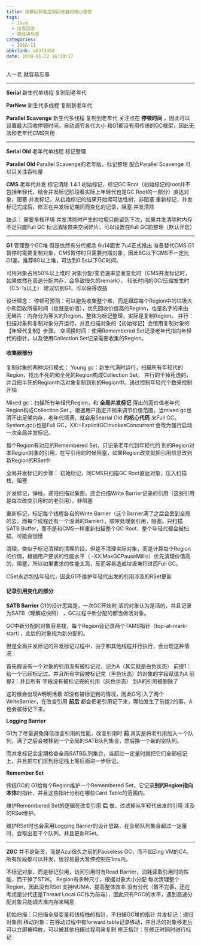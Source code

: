```yaml
---
title: 简要回顾各垃圾回收器的核心思想
tags:
  - Java
  - 垃圾回收
  - 面经读后感
categories:
  - 2018-11
abbrlink: a63f2d9d
date: 2018-11-22 16:38:17
---
```


人一老 就容易忘事

---

**Serial** 新生代单线程 复制到老年代

**ParNew** 新生代多线程 复制到老年代

**Parallel Scavenge** 新生代多线程 复制到老年代 
关注点在 **停顿时间** ，因此可以设置最大回收停顿时间，自动调节各代大小
和G1都没有用传统的GC框架，因此无法和老年代CMS共用

---

**Serial Old** 老年代单线程 标记整理

**Parallel Old**  Parallel Scavenge的老年版，标记整理
配合Parallel Scavenge 可以只关注吞吐量

**CMS** 老年代并发 标记清除 1.4.1
初始标记，标记GC Root（初始标记的root并不包括年轻代，结合并发标记阶段看实际上年轻代也是GC Root的一部分）直达对象，阻塞
并发标记，从初始标记的结果开始爬可达性树，非阻塞
重新标记，并发标记完成后，修正在并发标记期间而变化的记录，阻塞
并发清除

缺点：
需要多核环境
并发清除时产生的垃圾只能留到下次，如果并发清除时内存不足只能Full GC
标记清除带来空间碎片，可以设置在Full GC前整理（默认开启）

--- 

**G1** 管理整个GC堆 但是依然有分代概念 6u14面世 7u4正式推出
准备替代CMS
G1暂停时需要复制对象，CMS暂停时只需要扫描对象，因此6G以下CMS不一定比G1差。推荐6G以上堆，可达到0.5s以下GC时间。

可用对象占用50%以上堆时
对象分配/变老速率显著变化时（CMS并发标记时，如果依然在高速分配内存，会导致很久的remark），
较长时间的GC/压缩发生时（0.5-1s以上）
建议切到G1，可以获得收益

设计理念：
停顿可预测：可以避免收集整个堆，而是跟踪每个Region中的垃圾大小和回收所需时间（也就是价值），优先回收价值高的Region，也是名字的来由
无碎片：内存分为等大的Region，整体为标记整理，实际是复制Region。
并行：扫描对象和复制对象分开运行，并且扫描对象的【初始标记】会借用复制对象的【年轻代复制】步骤。
空间换时间：使用Remembered Set记录老年代指向年轻代的指针，以及使用Collection Set记录需要收集的Region。

#### 收集器部分
复制对象的两种运行模式：
Young gc：新生代满时运行，扫描所有年轻代的Region，找出半死的和全死的Region构成Collection Set。
并行的干掉死透的，并且把半死的Region中活对象复制到别的Region中。通过控制年轻代个数来控制开销

Mixed gc：扫描所有年轻代Region，和 **全局并发标记** 得出的高价值老年代Region构成Collection Set
。根据用户指定开销来调节价值范围，当mixed gc也清不出足够内存，老年代填满，就会用Searial Old **的核心代码** 来Full GC。System.gc()也是Full GC，XX:+ExplicitGCInvokesConcurrent 会改为强行启动一次全局并发标记。

每个Region有对应的Remembered Set，只记录老年代到年轻代的  别的Region对本Region对象的引用，在写引用的时候阻塞，如果Region改变就把引用信息改到新Region的RSet中


全局并发标记的步骤：
初始标记，同CMS只扫描GC Root直达对象，压入扫描栈，阻塞

并发标记，弹栈，递归扫描对象图，还会扫描Write Barrier记录的引用（这些引用是每次改变引用时的老引用），非阻塞

重新标记，标记每个线程各自的Write Barrier（这个Barrier满了之后会丢到全局的去，而每个线程还有一个没满的Barrier），顺带处理弱引用，阻塞。只扫描SATB Buffer，而不是和CMS一样重新扫描整个GC Root，整个年轻代都会被扫描，可能会很慢

清理，类似于标记清理的清理阶段，但是不清理实际对象，而是计算每个Region的价值，根据用户要求的性能水平（ -XX:MaxGCPauseMillis）优先清理价值高的，阻塞，所以如果要求的性能太高，反而容易造成垃圾堆积进而Full GC。

CSet永远包括年轻代，因此G1不维护年轻代出发的引用涉及的RSet更新


#### 记录引用变化的部分
**SATB Barrier**
G1的设计思路是，一次GC开始时 活的对象认为是活的，并且记录为SATB（理解成快照） ，GC过程中新分配的都当做活对象。

GC中新分配的对象容易找，每个Region会记录两个TAMS指针（top-at-mark-start），此后的对象视为新分配的。

但是全局并发标记的并发标记过程中，由于和其他线程并行执行，会出现这种情况：

首先假设有一个对象的引用没有被标记过，记为A（其实就是白色状态）
前提1：给一个已经标记过、并且所有字段被标记完（黑色状态）的对象的字段赋值为A
前提2：并且所有 字段没有被标记完的引用（灰色状态） 到A的引用被删除了

这时候会出现A明明活着 却没有被标记到的情况，因此G1引入了两个WriteBarrier，在改变引用 **前后** 都会把老引用记下来，哪怕发生了前提2的事，A也会被标记下来。

**Logging Barrier** 

G1为了尽量避免降低改变引用的性能，改变引用时 **前** 其实是将老引用加入一个队列，满了之后会被移到一个全局的SATB队列集合，然后换一个新的空队列。

而并发标记会定期检查全局SATB队列集合，当超过一定量时就把它们全部标记上，并且把它们压到标记栈上等后面进一步标记。

**Remember Set**

传统GC的
G1给每个Region维护一个Remembered Set，它记录**别的Region指向本体**的指针，并且这些指针分别在哪些Card Table的范围内。

维护Remembered Set的逻辑在改变引用 **后** 做，过滤掉从年轻代出发的引用 涉及的RSet维护。

维护RSet时也会采用Logging Barrier的设计思路，在全局队列集合超过一定量时，会取出若干个队列，并且更新RSet。


---

**ZGC**
并不是新货，而是Azul很久之前的Pauseless GC，而不如Zing VM的C4。
所有阶段都可以并发，很容易最大暂停控制在1ms内。

不标记对象，而是标记引用，访问引用时有Read Barrier，消耗读取引用时的性能，而干掉了STW。
Region有多种尺寸，根据对象大小分配
每次清理整个Region，因此没有RSet
支持NUMA，提高整体效率
没有分代（暂不完善，还在考虑是分代还是Thread Local GC作为前端），因此只有PGC的水平，遇到高速分配对象只能调大堆内存来喘息

初始扫描：只扫描全局变量和线程栈的指针，不扫描GC堆的指针
并发标记：递归对象图
移动对象：在移动过程中有forward table记录移动，并且活的对象移走后可以立即被释放，可以被其他扫描过程用来复制
修正指针：在修正时同时进行标记



